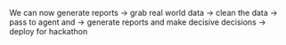 We can now generate reports -> grab real world data -> clean the data -> pass to agent and -> generate reports and make decisive decisions -> deploy for hackathon